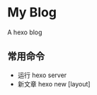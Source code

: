 # My Blog

A hexo blog

## 常用命令

* 运行  hexo server
* 新文章  hexo new [layout] <title>
* 生成与部署  hexo generate --deploy

## 参考

* hexo 文档 https://hexo.io/zh-cn/docs/

## [TOC]

